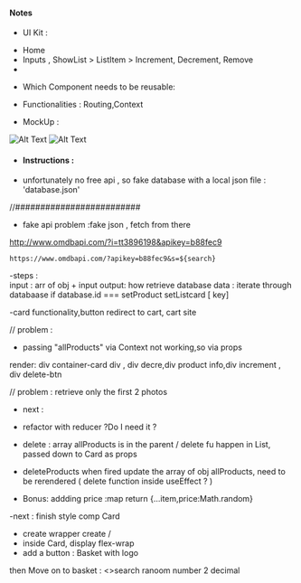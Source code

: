 #### Notes

- UI Kit :

* Home
* Inputs , ShowList > ListItem > Increment, Decrement, Remove
*

- Which Component needs to be reusable:

- Functionalities : Routing,Context

- MockUp :

![Alt Text](https://media.giphy.com/media/m3aR6S8FVG9Uwp23eB/giphy.gif)
![Alt Text](https://media.giphy.com/media/3Oi4H9UAaJqR5GYFCR/giphy.gif)

- #### Instructions :

- unfortunately no free api , so fake database with a local json file : 'database.json'

//#########################

- fake api problem :fake json , fetch from there

http://www.omdbapi.com/?i=tt3896198&apikey=b88fec9

`https://www.omdbapi.com/?apikey=b88fec9&s=${search}`

-steps :  
input : arr of obj + input
output:
how retrieve database data :
iterate through databaase
if database.id === setProduct
setListcard [ key]

-card functionality,button redirect to cart, cart site

// problem :

- passing "allProducts" via Context not working,so via props

render: div container-card div , div decre,div product info,div increment , div delete-btn

// problem : retrieve only the first 2 photos

- next :
- refactor with reducer ?Do I need it ?
- delete : array allProducts is in the parent / delete fu happen in List, passed down to Card as props
- deleteProducts when fired update the array of obj allProducts, need to be rerendered ( delete function inside useEffect ? )

- Bonus: addding price :map return {...item,price:Math.random}

-next : finish style comp Card

- create wrapper create /
- inside Card, display flex-wrap
- add a button : Basket with logo

then Move on to basket :
<>search ranoom number 2 decimal
